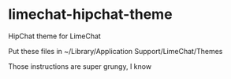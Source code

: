 limechat-hipchat-theme
======================

HipChat theme for LimeChat

Put these files in ~/Library/Application Support/LimeChat/Themes

Those instructions are super grungy, I know
